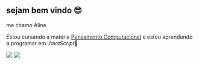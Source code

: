 ## sejam bem vindo 😎 
me chamo Aline 

Estou cursando a matéria [Pensamento Computacional](https://blog.conexia.com.br/pensamento-computacional/) e estou aprendendo a programar em *JavaScript*:exploding_head:



![](https://img.shields.io/badge/Scratch-4D97FF?style=for-the-badge&logo=Scratch&logoColor=white)
![](https://img.shields.io/badge/JavaScript-323330?style=for-the-badge&logo=javascript&logoColor=F7DF1E)


